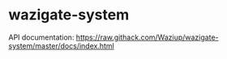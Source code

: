 # wazigate-system

API documentation: https://raw.githack.com/Waziup/wazigate-system/master/docs/index.html
